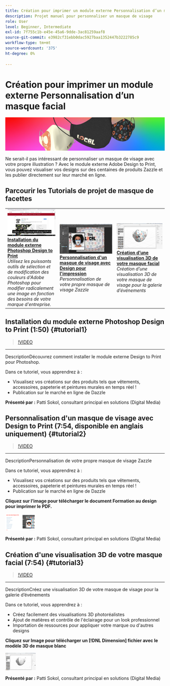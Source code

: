 ```yaml
---
title: Création pour imprimer un module externe Personnalisation d’un masque facial
description: Projet manuel pour personnaliser un masque de visage
role: User
level: Beginner, Intermediate
exl-id: 7f755c1b-e45e-45a6-9dde-3ac81259aaf8
source-git-commit: e3982cf31ebb0dac5927baa1352447b3222785c9
workflow-type: tm+mt
source-wordcount: '375'
ht-degree: 0%

---
```


# Création pour imprimer un module externe Personnalisation d’un masque facial

![Image de héros du tutoriel](../assets/faceMaskSplash.jpg)

Ne serait-il pas intéressant de personnaliser un masque de visage avec votre propre illustration ? Avec le module externe Adobe Design to Print, vous pouvez visualiser vos designs sur des centaines de produits Zazzle et les publier directement sur leur marché en ligne.

## Parcourir les Tutorials de projet de masque de facettes

<table style="table-layout:fixed">
<tr>
 <td>
   <a href="handsonproject.md#tutorial1">
      <img alt="Installation du module externe Photoshop Design to Print" src="../assets/d2p_install_sokol_thumbnail.jpg" />
   </a>
    <div>
   <a href="handsonproject.md#tutorial1"><strong>Installation du module externe Photoshop Design to Print</strong></a>
    </div>
    <em>Utilisez les puissants outils de sélection et de modification des couleurs d'Adobe Photoshop pour modifier radicalement une image en fonction des besoins de votre marque d'entreprise.</em>
    <br>
  </td>
  <td>
    <a href="handsonproject.md#tutorial2">
        <img alt="Personnalisation d'un masque de visage avec Design pour l'impression" src="../assets/d2p_faceMask_sokol_thumbnail.jpg" />
    </a>
    <div>
    <a href="handsonproject.md#tutorial2"><strong>Personnalisation d'un masque de visage avec Design pour l'impression</strong></a>
    </div>
    <em>Personnalisation de votre propre masque de visage Zazzle</em>
    <br>
  </td>
  <td>
    <a href="handsonproject.md#tutorial3">
      <img alt="Création d’une visualisation 3D de votre masque facial" src="../assets/DN_faceMaskShare_sokol_thumbnail.jpg" />
   </a>
    <div>
   <a href="handsonproject.md#tutorial3"><strong>Création d’une visualisation 3D de votre masque facial</strong></a>
    </div>
    <em>Création d’une visualisation 3D de votre masque de visage pour la galerie d’événements</em>
    <br>
  </td>
</tr>
</table>

## Installation du module externe Photoshop Design to Print (1:50) {#tutorial1}

>[!VIDEO](https://video.tv.adobe.com/v/327096?hidetitle=true)

****
DescriptionDécouvrez comment installer le module externe Design to Print pour Photoshop.

Dans ce tutoriel, vous apprendrez à :
* Visualisez vos créations sur des produits tels que vêtements, accessoires, papeterie et peintures murales en temps réel !
* Publication sur le marché en ligne de Dazzle

**Présenté par :**
Patti Sokol, consultant principal en solutions (Digital Media)

## Personnalisation d&#39;un masque de visage avec Design to Print (7:54, disponible en anglais uniquement) {#tutorial2}

>[!VIDEO](https://video.tv.adobe.com/v/327097?hidetitle=true)

****
DescriptionPersonnalisation de votre propre masque de visage Zazzle

Dans ce tutoriel, vous apprendrez à :
* Visualisez vos créations sur des produits tels que vêtements, accessoires, papeterie et peintures murales en temps réel !
* Publication sur le marché en ligne de Dazzle

**Cliquez sur l’image pour télécharger le document Formation au design pour imprimer le PDF.**

[![Formation à la conception pour l’impression](../assets/LearnDesigntoPrint_96.png)](../assets/LearnDesigntoPrint.pdf)

**Présenté par :**
Patti Sokol, consultant principal en solutions (Digital Media)

## Création d&#39;une visualisation 3D de votre masque facial (7:54) {#tutorial3}

>[!VIDEO](https://video.tv.adobe.com/v/327098?hidetitle=true)

****
DescriptionCréez une visualisation 3D de votre masque de visage pour la galerie d’événements

Dans ce tutoriel, vous apprendrez à :
* Créez facilement des visualisations 3D photoréalistes
* Ajout de matières et contrôle de l&#39;éclairage pour un look professionnel
* Importation de ressources pour appliquer votre marque ou d&#39;autres designs

**Cliquez sur Image pour télécharger un  [!DNL Dimension] fichier avec le modèle 3D de masque blanc**

[![Image de comparaison](../assets/whitemask_96.png)](https://stock.adobe.com/search/3d-assets?load_type=search&amp;native_visual_search=&amp;similar_content_id=&amp;is_recent_search=&amp;search_type=usertyped&amp;k=face+mask&amp;asset_id=324075591)

**Présenté par :**
Patti Sokol, consultant principal en solutions (Digital Media)

